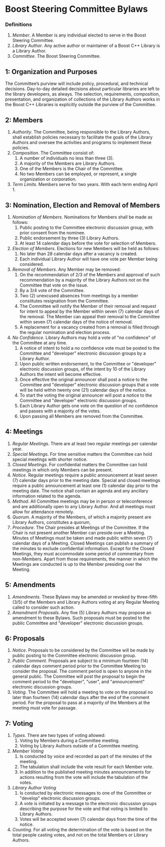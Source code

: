 # Boost Steering Committee Bylaws

### Definitions

1. *Member*. A Member is any individual elected to serve in the Boost Steering Committee.
2. *Library Author*. Any active author or maintainer of a Boost C++ Library is a Library Author.
3. *Committee*. The Boost Steering Committee.

## 1: Organization and Purposes

The Committee’s purview will include policy, procedural, and technical decisions. Day-to-day detailed decisions about particular libraries are left to the library developers, as always. The selection, requirements, composition, presentation, and organization of collections of the Library Authors works in the Boost C++ Libraries is explicitly outside the purview of the Committee.

## 2: Members

1. *Authority*. The Committee, being responsible to the Library Authors, shall establish policies necessary to facilitate the goals of the Library Authors and oversee the activities and programs to implement these policies.
2. *Composition*. The Committee consist of:
    1. A number of individuals no less than three (3).
    2. A majority of the Members are Library Authors.
    3. One of the Members is the Chair of the Committee.
    4. No two Members can be employed, or represent, a single organization or corporation.
3. *Term Limits*. Members serve for two years. With each term ending April 1.

## 3: Nomination, Election and Removal of Members

1. *Nomination of Members*. Nominations for Members shall be made as follows:
    1. Public posting to the Committee electronic discussion group, with prior consent from the nominee.
    2. Public endorsement by three (3) Library Authors.
    3. At least 14 calendar days before the vote for selection of Members.
2. *Election of Members*. Elections for new Members will be held as follows:
    1. No later than 28 calendar days after a vacancy is created.
    2. Each individual Library Author will have one vote per Member being considered.
3. *Removal of Members*. Any Member may be removed:
    1. On the recommendation of 2/3 of the Members and approval of such recommendation by a majority of the Library Authors not on the Committee that vote on the issue.
    2. By a 3/4 vote of the Committee.
    3. Two (2) unexcused absences from meetings by a member constitutes resignation from the Committee.
    4.  The Committee will notify the Member of their removal and request for intent to appeal by the Member within seven (7) calendar days of the removal. The Member can appeal their removal to the Committee within seven (7) calendar days of the notice of removal.
    5. A replacement for a vacancy created from a removal is filled through the regular nomination and election process.
4. *No Confidence*. Library Authors may hold a vote of "no confidence" of the Committee at any time.
    1. A notice of intent to hold a no confidence vote must be posted to the Committee and "developer" electronic discussion groups by a Library Author.
    2. Upon public written endorsement, to the Committee or "developer" electronic discussion groups, of the intent by 10 of the Library Authors the intent will become effective.
    3. Once effective the original announcer shall post a notice to the Committee and "developer" electronic discussion groups that a vote will be held within twenty one (21) calendar days of the notice.
    4. To start the voting the original announcer will post a notice to the Committee and "developer" electronic discussion groups.
    5. Each Library Author gets one vote on the question of no confidence and passes with a majority of the votes.
    6. Upon passing all Members are removed from the Committee.

## 4: Meetings

1. *Regular Meetings*. There are at least two regular meetings per calendar year.
2. *Special Meetings*. For time sensitive matters the Committee can hold special meetings with shorter notice.
3. *Closed Meetings*. For confidential matters the Committee can hold meetings in which only Members can be present.
4. *Notice*. Regular meetings require a public announcement at least seven (7) calendar days prior to the meeting date. Special and closed meetings require a public announcement at least one (1) calendar day prior to the meeting date. The notice shall contain an agenda and any ancillary information related to the agenda.
5. *Method*. All Committee meetings may be in person or teleconference and are additionally open to any Library Author. And all meetings must allow for attendance remotely.
6. *Quorum*. A majority of the Members, of which a majority present are Library Authors, constitutes a quorum,
7. *Procedure*. The Chair presides at Meetings of the Committee. If the Chair is not present another Member can preside over a Meeting. Minutes of Meetings must be taken and made public within seven (7) calendar days of a Meeting. Closed Meetings can publish a summary of the minutes to exclude confidential information. Except for the Closed Meetings, they must accommodate some period of commentary from non-Members. Apart from those requirements, the manner in which the Meetings are conducted is up to the Member presiding over the Meeting.

## 5: Amendments

1. *Amendments*. These Bylaws may be amended or revoked by three-fifth (3/5) of the Members and Library Authors voting at any Regular Meeting called to consider such action.
2. *Amendment Proposals*. Any five (5) Library Authors may propose an amendment to these Bylaws. Such proposals must be posted to the public Committee and "developer" electronic discussion groups.

## 6: Proposals

1. *Notice*. Proposals to be considered by the Committee will be made by public posting to the Committee electronic discussion group.
2. *Public Comment*. Proposals are subject to a minimum fourteen (14) calendar days comment period prior to the Committee Meeting to consider the proposal. The comment period is open to anyone in the general public. The Committee will post the proposal to begin the comment period to the "developer", "user", and "announcement" electronic discussion groups.
3. *Voting*. The Committee will hold a meeting to vote on the proposal no later than fourteen (14) calendar days after the end of the comment period. For the proposal to pass at a majority of the Members at the meeting must vote for passage.

## 7: Voting

1. *Types*. There are two types of voting allowed:
    1. Voting by Members during a Committee meeting.
    2. Voting by Library Authors outside of a Committee meeting.
2. *Member Voting*
    1. Is conducted by voice and recorded as part of the minutes of the meeting.
    2. The tabulation shall include the vote result for each Member vote.
    3. In addition to the published meeting minutes announcements for actions resulting from the vote will include the tabulation of the votes.
3. *Library Author Voting*
    1. Is conducted by electronic messages to one of the Committee or "develop" electronic discussion groups.
    2. A vote is initiated by a message to the electronic discussion groups describing the purpose for the vote and that voting is limited to Library Authors.
    3. Votes will be accepted seven (7) calendar days from the time of the notice.
4. *Counting*. For all voting the determination of the vote is based on the total people casting votes, and not on the total Members or Library Authors.
